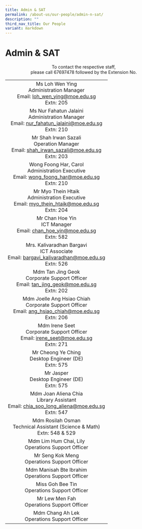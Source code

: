 ```yaml
---
title: Admin & SAT
permalink: /about-us/our-people/admin-n-sat/
description: ""
third_nav_title: Our People
variant: markdown
---
```

# Admin &amp; SAT

<center>To contact the respective staff,<br>please call 67697478 followed by the Extension No.</center>

| |
|:---:|
| Ms Loh Wen Ying<br>Administration Manager<br>Email: [loh_wen_ying@moe.edu.sg](mailto:loh_wen_ying@moe.edu.sg)<br>Extn: 205 |
| Ms Nur&nbsp;Fahatun&nbsp;Jalaini<br>Administration Manager<br>Email: [nur_fahatun_jalaini@moe.edu.sg](mailto:nur_fahatun_jalaini@moe.edu.sg)<br>Extn: 210 |
| Mr Shah Irwan Sazali<br>Operation Manager<br>Email: [shah_irwan_sazali@moe.edu.sg](mailto:shah_irwan_sazali@moe.edu.sg)<br>Extn: 203 |
| Wong Foong Har, Carol<br>Administration Executive<br>Email: [wong_foong_har@moe.edu.sg](mailto:wong_foong_har@moe.edu.sg)<br>Extn: 210 |
| Mr Myo Thein Htaik<br>Administration Executive<br>Email: [myo_thein_htaik@moe.edu.sg](mailto:myo_thein_htaik@moe.edu.sg)<br>Extn: 204 |
| Mr Chan Hoe Yin<br>ICT Manager<br>Email: [chan_hoe_yin@moe.edu.sg](mailto:chan_hoe_yin@moe.edu.sg)<br>Extn: 582 |
| Mrs. Kalivaradhan Bargavi<br>ICT Associate<br>Email: [bargavi_kalivaradhan@moe.edu.sg](mailto:bargavi_kalivaradhan@moe.edu.sg)<br>Extn: 526 |
| Mdm Tan Jing Geok<br>Corporate Support Officer<br>Email: [tan_jing_geok@moe.edu.sg](mailto:tan_jing_geok@moe.edu.sg)<br>Extn: 202 |
|    Mdm Joelle Ang Hsiao Chiah<br>Corporate Support Officer<br>Email: [ang_hsiao_chiah@moe.edu.sg](mailto:ang_hsiao_chiah@moe.edu.sg)<br>Extn: 206   |
|Mdm Irene Seet<br>Corporate Support Officer<br>Email: [irene_seet@moe.edu.sg](mailto:irene_seet@moe.edu.sg)<br>Extn: 271
| Mr Cheong Ye Ching<br>Desktop Engineer (DE)<br>Extn: 575 |
| Mr Jasper<br>Desktop Engineer (DE)<br>Extn: 575 |
| Mdm Joan Aliena Chia<br>Library Assistant<br>Email: [chia_soo_long_aliena@moe.edu.sg](mailto:chia_soo_long_aliena@moe.edu.sg)<br>Extn: 547 |
| Mdm Rosilah Osman<br>Technical Assistant (Science &amp; Math)<br>Extn: 548 &amp; 529 |
| Mdm Lim Hum Chai, Lily<br>Operations Support Officer |
| Mr Seng Kok Meng<br>Operations Support Officer |
| Mdm Manisah Bte Ibrahim<br>Operations Support Officer |
| Miss Goh Bee Tin<br>Operations Support Officer |
| Mr Lew Men Fah<br>Operations Support Officer |
| Mdm Chang Ah Lek<br>Operations Support Officer |